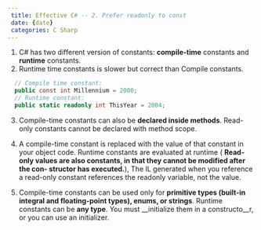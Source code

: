 ```yaml
---
 title: Effective C# -- 2. Prefer readonly to const
 date: {date}
 categories: C Sharp
---
```


1. C# has two different version of constants: __compile-time__ constants and __runtime__ constants.
2. Runtime time constants is slower but correct than Compile constants.
```cs
  // Compile time constant:
  public const int Millennium = 2000;
  // Runtime constant:
  public static readonly int ThisYear = 2004;
```
3. Compile-time constants can also be __declared inside methods__. Read-only constants cannot be declared with method scope.

4. A compile-time constant is replaced with the value of that constant in your object code. Runtime constants are evaluated at runtime ( __Read-only values are also constants, in that they cannot be modified after the con- structor has executed.__), The IL generated when you reference a read-only constant references the readonly variable, not the value.

5. Compile-time constants can be used only for __primitive types (built-in integral and floating-point types), enums, or strings__. Runtime constants can be __any type__. You must __initialize them in a constructo__r, or you can use an initializer.